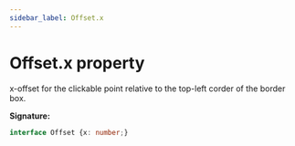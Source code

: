 ```yaml
---
sidebar_label: Offset.x
---
```

# Offset.x property

x-offset for the clickable point relative to the top-left corder of the border box.

**Signature:**

```typescript
interface Offset {x: number;}
```
